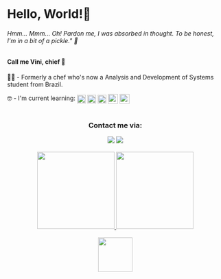<h1> Hello, World!👋</h1>

<h6>
	<i
		>Hmm... Mmm... Oh! Pardon me, I was absorbed in thought. To be honest, I'm in a bit of a
		pickle."</i
	>
	🧅
</h6>

<h4>Call me Vini, chief 🫡</h4>

👨‍🍳 - Formerly a chef who's now a Analysis and Development of Systems student from Brazil. 

<div>
	🤓 - I'm current learning:
	<img align="center"
		width="20em"
		src="https://cdn.jsdelivr.net/gh/devicons/devicon/icons/html5/html5-plain.svg" />
	<img align="center" 
	     width="20em" src="https://cdn.jsdelivr.net/gh/devicons/devicon/icons/css3/css3-plain.svg" />
	<img align="center"
		width="20em"
		src="https://cdn.jsdelivr.net/gh/devicons/devicon/icons/javascript/javascript-plain.svg" />
	<img align="center"
		width="23em" 
	     	src="https://cdn.jsdelivr.net/gh/devicons/devicon/icons/react/react-original.svg" />
	<img align="center"
		width="23em"
		src="https://cdn.jsdelivr.net/gh/devicons/devicon/icons/bootstrap/bootstrap-plain.svg" />
          
</div>
<br>
<div align="center">
	<h3>Contact me via:</h3>
	<a href="https://www.linkedin.com/in/viniciusagvaz/" target="_blank"
		><img
			src="https://img.shields.io/badge/-LinkedIn-%230077B5?style=for-the-badge&logo=linkedin&logoColor=white"
			target="_blank"
	/></a>
	<a href="mailto:agvazvinicius@gmail.com"
		><img
			src="https://img.shields.io/badge/agvazvinicius-D14836?style=for-the-badge&logo=gmail&logoColor=white"
			target="_blank"
	/></a>
	
</div>
<br>
<div align="center">
	<a href="https://github.com/zoomviex">
		<img
			height="180em"
			src="https://github-readme-stats.vercel.app/api?username=zoomviex&count_private=true&theme=gotham&show_icons=true" />
		<img
			height="180em"
			src="https://github-readme-stats.vercel.app/api/top-langs/?username=zoomviex&theme=gotham&layout=compact" />
	</a>
</div>
<br>
<div align="center">
	<img height="80em" src="https://user-images.githubusercontent.com/109700331/236237484-a9cfbbf0-f8cb-4488-97d5-59310b52417c.svg"/>
</div>

